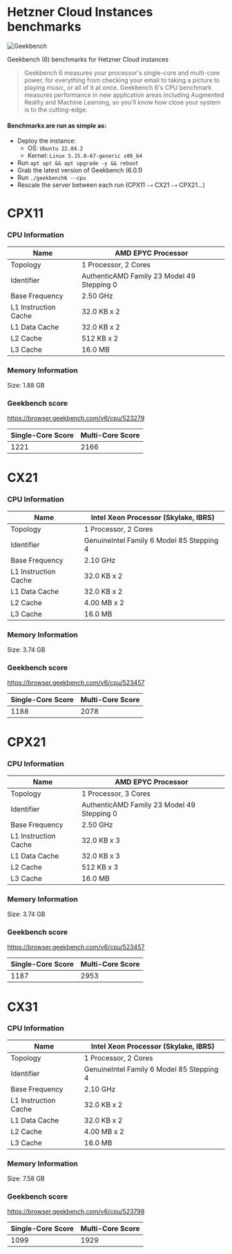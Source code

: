 # Hetzner Cloud Instances benchmarks
![Geekbench](https://www.geekbench.com/img/rosedale/logo-light.svg)

Geekbench (6) benchmarks for Hetzner Cloud instances

> Geekbench 6 measures your processor's single-core and multi-core power, for everything from checking your email to taking a picture to playing music, or all of it at once. Geekbench 6's CPU benchmark measures performance in new application areas including Augmented Reality and Machine Learning, so you'll know how close your system is to the cutting-edge.

#### Benchmarks are run as simple as:
- Deploy the instance:
  - OS: `Ubuntu 22.04.2`
  - Kernel: `Linux 5.15.0-67-generic x86_64`
- Run `apt apt && apt upgrade -y && reboot`
- Grab the latest version of Geekbench (6.0.1)
- Run `./geekbench6 --cpu`
- Rescale the server between each run (CPX11 ⤍ CX21 ⤍ CPX21...)

# CPX11

### CPU Information
| Name                          | AMD EPYC Processor                          |
|-------------------------------|---------------------------------------------|
| Topology                      | 1 Processor, 2 Cores                        |
| Identifier                    | AuthenticAMD Family 23 Model 49 Stepping 0  |
| Base Frequency                | 2.50 GHz                                    |
| L1 Instruction Cache          | 32.0 KB x 2                                 |
| L1 Data Cache                 | 32.0 KB x 2                                 |
| L2 Cache                      | 512 KB x 2                                  |
| L3 Cache                      | 16.0 MB                                     |

### Memory Information
Size: 1.88 GB

### Geekbench score
https://browser.geekbench.com/v6/cpu/523279

| Single-Core Score | Multi-Core Score |
|-------------------|------------------|
| 1221              | 2166             |

# CX21

### CPU Information
| Name                          | Intel Xeon Processor (Skylake, IBRS)        |
|-------------------------------|---------------------------------------------|
| Topology                      | 1 Processor, 2 Cores                        |
| Identifier                    | GenuineIntel Family 6 Model 85 Stepping 4   |
| Base Frequency                | 2.10 GHz                                    |
| L1 Instruction Cache          | 32.0 KB x 2                                 |
| L1 Data Cache                 | 32.0 KB x 2                                 |
| L2 Cache                      | 4.00 MB x 2                                 |
| L3 Cache                      | 16.0 MB                                     |

### Memory Information
Size: 3.74 GB

### Geekbench score
https://browser.geekbench.com/v6/cpu/523457

| Single-Core Score | Multi-Core Score |
|-------------------|------------------|
| 1188              | 2078             |

# CPX21

### CPU Information
| Name                          | AMD EPYC Processor                          |
|-------------------------------|---------------------------------------------|
| Topology                      | 1 Processor, 3 Cores                        |
| Identifier                    | AuthenticAMD Family 23 Model 49 Stepping 0  |
| Base Frequency                | 2.50 GHz                                    |
| L1 Instruction Cache          | 32.0 KB x 3                                 |
| L1 Data Cache                 | 32.0 KB x 3                                 |
| L2 Cache                      | 512 KB x 3                                  |
| L3 Cache                      | 16.0 MB                                     |

### Memory Information
Size: 3.74 GB

### Geekbench score
https://browser.geekbench.com/v6/cpu/523457

| Single-Core Score | Multi-Core Score |
|-------------------|------------------|
| 1187              | 2953             |

# CX31

### CPU Information
| Name                          | Intel Xeon Processor (Skylake, IBRS)        |
|-------------------------------|---------------------------------------------|
| Topology                      | 1 Processor, 2 Cores                        |
| Identifier                    | GenuineIntel Family 6 Model 85 Stepping 4   |
| Base Frequency                | 2.10 GHz                                    |
| L1 Instruction Cache          | 32.0 KB x 2                                 |
| L1 Data Cache                 | 32.0 KB x 2                                 |
| L2 Cache                      | 4.00 MB x 2                                 |
| L3 Cache                      | 16.0 MB                                     |

### Memory Information
Size: 7.58 GB

### Geekbench score
https://browser.geekbench.com/v6/cpu/523799

| Single-Core Score | Multi-Core Score |
|-------------------|------------------|
| 1099              | 1929             |
